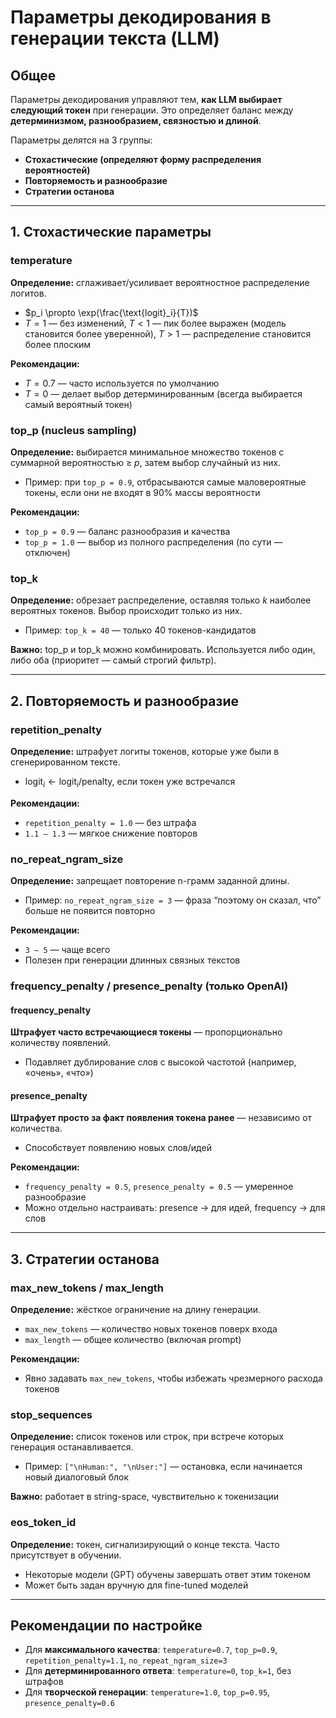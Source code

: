 # Параметры декодирования в генерации текста (LLM)

## Общее

Параметры декодирования управляют тем, **как LLM выбирает следующий токен** при генерации. Это определяет баланс между **детерминизмом, разнообразием, связностью и длиной**.

Параметры делятся на 3 группы:

- **Стохастические (определяют форму распределения вероятностей)**
- **Повторяемость и разнообразие**
- **Стратегии останова**

---

## 1. Стохастические параметры

### temperature

**Определение:** сглаживает/усиливает вероятностное распределение логитов.

- $p_i \propto \exp(\frac{\text{logit}_i}{T})$
- $T=1$ — без изменений, $T < 1$ — пик более выражен (модель становится более уверенной), $T > 1$ — распределение становится более плоским

**Рекомендации:**

- $T=0.7$ — часто используется по умолчанию
- $T=0$ — делает выбор детерминированным (всегда выбирается самый вероятный токен)

### top_p (nucleus sampling)

**Определение:** выбирается минимальное множество токенов с суммарной вероятностью ≥ *p*, затем выбор случайный из них.

- Пример: при `top_p = 0.9`, отбрасываются самые маловероятные токены, если они не входят в 90% массы вероятности

**Рекомендации:**

- `top_p = 0.9` — баланс разнообразия и качества
- `top_p = 1.0` — выбор из полного распределения (по сути — отключен)

### top_k

**Определение:** обрезает распределение, оставляя только *k* наиболее вероятных токенов. Выбор происходит только из них.

- Пример: `top_k = 40` — только 40 токенов-кандидатов

**Важно:** top_p и top_k можно комбинировать. Используется либо один, либо оба (приоритет — самый строгий фильтр).

---

## 2. Повторяемость и разнообразие

### repetition_penalty

**Определение:** штрафует логиты токенов, которые уже были в сгенерированном тексте.

- $\text{logit}_i \leftarrow \text{logit}_i / \text{penalty}$, если токен уже встречался

**Рекомендации:**

- `repetition_penalty = 1.0` — без штрафа
- `1.1 – 1.3` — мягкое снижение повторов

### no_repeat_ngram_size

**Определение:** запрещает повторение n-грамм заданной длины.

- Пример: `no_repeat_ngram_size = 3` — фраза “поэтому он сказал, что” больше не появится повторно

**Рекомендации:**

- `3 – 5` — чаще всего
- Полезен при генерации длинных связных текстов

### frequency_penalty / presence_penalty (только OpenAI)

#### frequency_penalty

**Штрафует часто встречающиеся токены** — пропорционально количеству появлений.

- Подавляет дублирование слов с высокой частотой (например, «очень», «что»)

#### presence_penalty

**Штрафует просто за факт появления токена ранее** — независимо от количества.

- Способствует появлению новых слов/идей

**Рекомендации:**

- `frequency_penalty = 0.5`, `presence_penalty = 0.5` — умеренное разнообразие
- Можно отдельно настраивать: presence → для идей, frequency → для слов

---

## 3. Стратегии останова

### max_new_tokens / max_length

**Определение:** жёсткое ограничение на длину генерации.

- `max_new_tokens` — количество новых токенов поверх входа
- `max_length` — общее количество (включая prompt)

**Рекомендации:**

- Явно задавать `max_new_tokens`, чтобы избежать чрезмерного расхода токенов

### stop_sequences

**Определение:** список токенов или строк, при встрече которых генерация останавливается.

- Пример: `["\nHuman:", "\nUser:"]` — остановка, если начинается новый диалоговый блок

**Важно:** работает в string-space, чувствительно к токенизации

### eos_token_id

**Определение:** токен, сигнализирующий о конце текста. Часто присутствует в обучении.

- Некоторые модели (GPT) обучены завершать ответ этим токеном
- Может быть задан вручную для fine-tuned моделей

---

## Рекомендации по настройке

- Для **максимального качества**: `temperature=0.7`, `top_p=0.9`, `repetition_penalty=1.1`, `no_repeat_ngram_size=3`
- Для **детерминированного ответа**: `temperature=0`, `top_k=1`, без штрафов
- Для **творческой генерации**: `temperature=1.0`, `top_p=0.95`, `presence_penalty=0.6`
